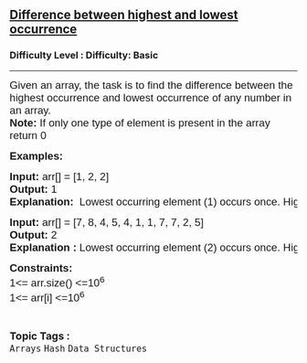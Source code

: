 <h2><a href="https://www.geeksforgeeks.org/problems/difference-between-highest-and-lowest-occurrence4613/1?page=1&difficulty=Basic&status=unsolved,attempted&sortBy=accuracy">Difference between highest and lowest occurrence</a></h2><h3>Difficulty Level : Difficulty: Basic</h3><hr><div class="problems_problem_content__Xm_eO"><p><span style="font-family: arial, helvetica, sans-serif; font-size: 14pt;">Given an array, the task is to find the difference between the highest occurrence and lowest occurrence of any number in an array.<br><strong>Note: </strong>If only one type of element is present in the array return 0</span></p>
<p><span style="font-family: arial, helvetica, sans-serif; font-size: 14pt;"><strong>Examples:</strong></span></p>
<pre><span style="font-size: 14pt;"><span style="font-family: arial,helvetica,sans-serif;"><strong>Input: </strong></span><span style="font-family: arial,helvetica,sans-serif;">arr[] = [1, 2, 2]
<strong>Output: </strong>1
<strong>Explanation:  </strong>Lowest occurring element (1) occurs once. Highest occurring element (2) occurs 2 times</span></span></pre>
<pre><span style="font-size: 14pt;"><span style="font-family: arial,helvetica,sans-serif;"><strong>Input: </strong></span><span style="font-family: arial,helvetica,sans-serif;">arr[] = [7, 8, 4, 5, 4, 1, 1, 7, 7, 2, 5]
<strong>Output: </strong>2
<strong>Explanation : </strong>Lowest occurring element (2) occurs once. Highest occurring element (7) occurs 3 times</span></span></pre>
<p><span style="font-family: arial, helvetica, sans-serif; font-size: 14pt;"><strong>Constraints:</strong><br>1&lt;= arr.size() &lt;=10<sup>6</sup><br>1&lt;= arr[i] &lt;=10<sup>6</sup></span></p></div><br><p><span style=font-size:18px><strong>Topic Tags : </strong><br><code>Arrays</code>&nbsp;<code>Hash</code>&nbsp;<code>Data Structures</code>&nbsp;